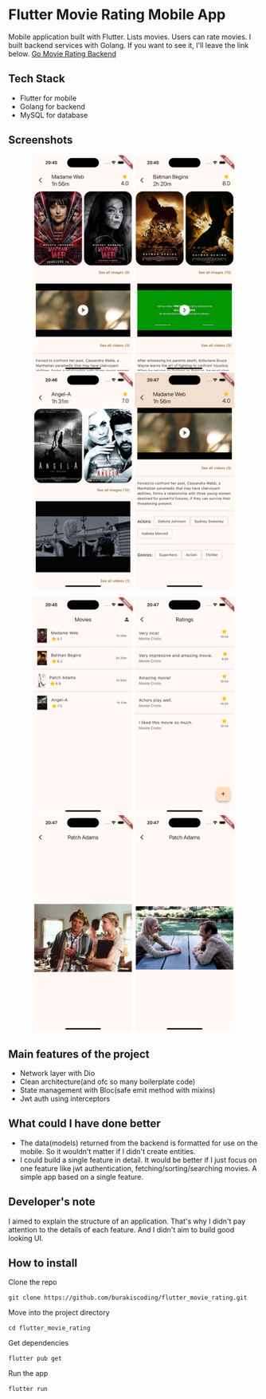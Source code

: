 # Flutter Movie Rating Mobile App

Mobile application built with Flutter. Lists movies. Users can rate movies.
I built backend services with Golang. If you want to see it, I'll leave the link below.
<a href="https://github.com/burakiscoding/go-movie-rating">Go Movie Rating Backend</a>

## Tech Stack

- Flutter for mobile
- Golang for backend
- MySQL for database

## Screenshots

<p align="center">
<img src="screenshots/movie_detail_1.png" alt="Movie detail page Madame Web" width="200"/>
<img src="screenshots/movie_detail_2.png" alt="Movie detail page Batman Begins" width="200"/>
<img src="screenshots/movie_detail_3.png" alt="Movie detail page Angel-A" width="200"/>
<img src="screenshots/movie_detail_4.png" alt="Movie detail page Madame Web description text, actors and genres" width="200"/>
</p>
<p align="center">
<img src="screenshots/movies.png" alt="Movie list" width="200"/>
<img src="screenshots/ratings.png" alt="Movie's ratings" width="200"/>
<img src="screenshots/images_1.png" alt="Patch Adams image" width="200"/>
<img src="screenshots/images_2.png" alt="Patch Adams image" width="200"/>
</p>

## Main features of the project

- Network layer with Dio
- Clean architecture(and ofc so many boilerplate code)
- State management with Bloc(safe emit method with mixins)
- Jwt auth using interceptors

## What could I have done better

- The data(models) returned from the backend is formatted for use on the mobile. So it wouldn't matter if I didn't create entities.
- I could build a single feature in detail. It would be better if I just focus on one feature like jwt authentication, fetching/sorting/searching movies. A simple app based on a single feature.

## Developer's note

I aimed to explain the structure of an application. That's why I didn't pay attention to the details of each feature. And I didn't aim to build good looking UI.

## How to install

Clone the repo
```
git clone https://github.com/burakiscoding/flutter_movie_rating.git
```
Move into the project directory
```
cd flutter_movie_rating
```
Get dependencies
```
flutter pub get
```
Run the app
```
flutter run
```